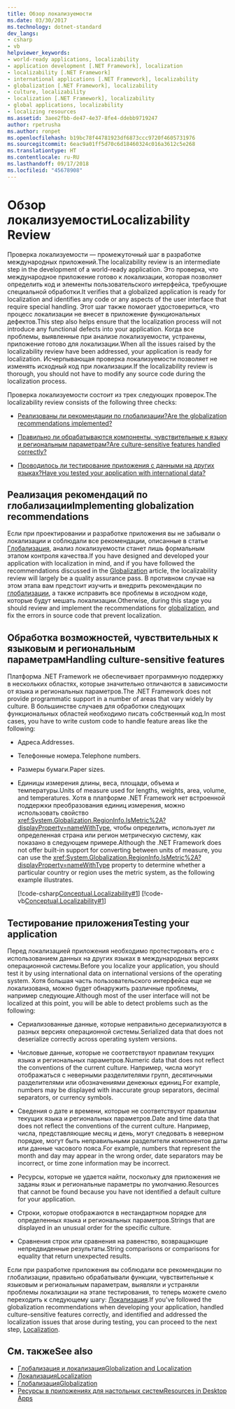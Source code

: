 ```yaml
---
title: Обзор локализуемости
ms.date: 03/30/2017
ms.technology: dotnet-standard
dev_langs:
- csharp
- vb
helpviewer_keywords:
- world-ready applications, localizability
- application development [.NET Framework], localization
- localizability [.NET Framework]
- international applications [.NET Framework], localizability
- globalization [.NET Framework], localizability
- culture, localizability
- localization [.NET Framework], localizability
- global applications, localizability
- localizing resources
ms.assetid: 3aee2fbb-de47-4e37-8fe4-ddebb9719247
author: rpetrusha
ms.author: ronpet
ms.openlocfilehash: b19bc78f44781923df6873ccc9720f4605731976
ms.sourcegitcommit: 6eac9a01ff5d70c6d18460324c016a3612c5e268
ms.translationtype: HT
ms.contentlocale: ru-RU
ms.lasthandoff: 09/17/2018
ms.locfileid: "45678908"
---
```

# <a name="localizability-review"></a><span data-ttu-id="f2f15-102">Обзор локализуемости</span><span class="sxs-lookup"><span data-stu-id="f2f15-102">Localizability Review</span></span>
<span data-ttu-id="f2f15-103">Проверка локализуемости — промежуточный шаг в разработке международных приложений.</span><span class="sxs-lookup"><span data-stu-id="f2f15-103">The localizability review is an intermediate step in the development of a world-ready application.</span></span> <span data-ttu-id="f2f15-104">Это проверка, что международное приложение готово к локализации, которая позволяет определить код и элементы пользовательского интерфейса, требующие специальной обработки.</span><span class="sxs-lookup"><span data-stu-id="f2f15-104">It verifies that a globalized application is ready for localization and identifies any code or any aspects of the user interface that require special handling.</span></span> <span data-ttu-id="f2f15-105">Этот шаг также помогает удостовериться, что процесс локализации не внесет в приложение функциональных дефектов.</span><span class="sxs-lookup"><span data-stu-id="f2f15-105">This step also helps ensure that the localization process will not introduce any functional defects into your application.</span></span> <span data-ttu-id="f2f15-106">Когда все проблемы, выявленные при анализе локализуемости, устранены, приложение готово для локализации.</span><span class="sxs-lookup"><span data-stu-id="f2f15-106">When all the issues raised by the localizability review have been addressed, your application is ready for localization.</span></span> <span data-ttu-id="f2f15-107">Исчерпывающая проверка локализуемости позволяет не изменять исходный код при локализации.</span><span class="sxs-lookup"><span data-stu-id="f2f15-107">If the localizability review is thorough, you should not have to modify any source code during the localization process.</span></span>  
  
 <span data-ttu-id="f2f15-108">Проверка локализуемости состоит из трех следующих проверок.</span><span class="sxs-lookup"><span data-stu-id="f2f15-108">The localizability review consists of the following three checks:</span></span>  
  
-   [<span data-ttu-id="f2f15-109">Реализованы ли рекомендации по глобализации?</span><span class="sxs-lookup"><span data-stu-id="f2f15-109">Are the globalization recommendations implemented?</span></span>](#global)  
  
-   [<span data-ttu-id="f2f15-110">Правильно ли обрабатываются компоненты, чувствительные к языку и региональным параметрам?</span><span class="sxs-lookup"><span data-stu-id="f2f15-110">Are culture-sensitive features handled correctly?</span></span>](#culture)  
  
-   [<span data-ttu-id="f2f15-111">Проводилось ли тестирование приложения с данными на других языках?</span><span class="sxs-lookup"><span data-stu-id="f2f15-111">Have you tested your application with international data?</span></span>](#test)  
  
<a name="global"></a>   
## <a name="implementing-globalization-recommendations"></a><span data-ttu-id="f2f15-112">Реализация рекомендаций по глобализации</span><span class="sxs-lookup"><span data-stu-id="f2f15-112">Implementing globalization recommendations</span></span>  
 <span data-ttu-id="f2f15-113">Если при проектировании и разработке приложения вы не забывали о локализации и соблюдали все рекомендации, описанные в статье [Глобализация](../../../docs/standard/globalization-localization/globalization.md), анализ локализуемости станет лишь формальным этапом контроля качества.</span><span class="sxs-lookup"><span data-stu-id="f2f15-113">If you have designed and developed your application with localization in mind, and if you have followed the recommendations discussed in the [Globalization](../../../docs/standard/globalization-localization/globalization.md) article, the localizability review will largely be a quality assurance pass.</span></span> <span data-ttu-id="f2f15-114">В противном случае на этом этапа вам предстоит изучить и внедрить рекомендации по [глобализации](../../../docs/standard/globalization-localization/globalization.md), а также исправить все проблемы в исходном коде, которые будут мешать локализации.</span><span class="sxs-lookup"><span data-stu-id="f2f15-114">Otherwise, during this stage you should review and implement the recommendations for [globalization](../../../docs/standard/globalization-localization/globalization.md), and fix the errors in source code that prevent localization.</span></span>  
  
<a name="culture"></a>   
## <a name="handling-culture-sensitive-features"></a><span data-ttu-id="f2f15-115">Обработка возможностей, чувствительных к языковым и региональным параметрам</span><span class="sxs-lookup"><span data-stu-id="f2f15-115">Handling culture-sensitive features</span></span>  
 <span data-ttu-id="f2f15-116">Платформа .NET Framework не обеспечивает программную поддержку в нескольких областях, которые значительно отличаются в зависимости от языка и региональных параметров.</span><span class="sxs-lookup"><span data-stu-id="f2f15-116">The .NET Framework does not provide programmatic support in a number of areas that vary widely by culture.</span></span> <span data-ttu-id="f2f15-117">В большинстве случаев для обработки следующих функциональных областей необходимо писать собственный код.</span><span class="sxs-lookup"><span data-stu-id="f2f15-117">In most cases, you have to write custom code to handle feature areas like the following:</span></span>  
  
-   <span data-ttu-id="f2f15-118">Адреса.</span><span class="sxs-lookup"><span data-stu-id="f2f15-118">Addresses.</span></span>  
  
-   <span data-ttu-id="f2f15-119">Телефонные номера.</span><span class="sxs-lookup"><span data-stu-id="f2f15-119">Telephone numbers.</span></span>  
  
-   <span data-ttu-id="f2f15-120">Размеры бумаги.</span><span class="sxs-lookup"><span data-stu-id="f2f15-120">Paper sizes.</span></span>  
  
-   <span data-ttu-id="f2f15-121">Единицы измерения длины, веса, площади, объема и температуры.</span><span class="sxs-lookup"><span data-stu-id="f2f15-121">Units of measure used for lengths, weights, area, volume, and temperatures.</span></span> <span data-ttu-id="f2f15-122">Хотя в платформе .NET Framework нет встроенной поддержки преобразования единиц измерения, можно использовать свойство <xref:System.Globalization.RegionInfo.IsMetric%2A?displayProperty=nameWithType>, чтобы определить, использует ли определенная страна или регион метрическую систему, как показано в следующем примере.</span><span class="sxs-lookup"><span data-stu-id="f2f15-122">Although the .NET Framework does not offer built-in support for converting between units of measure, you can use the <xref:System.Globalization.RegionInfo.IsMetric%2A?displayProperty=nameWithType> property to determine whether a particular country or region uses the metric system, as the following example illustrates.</span></span>  
  
     [!code-csharp[Conceptual.Localizability#1](../../../samples/snippets/csharp/VS_Snippets_CLR/conceptual.localizability/cs/ismetric1.cs#1)]
     [!code-vb[Conceptual.Localizability#1](../../../samples/snippets/visualbasic/VS_Snippets_CLR/conceptual.localizability/vb/ismetric1.vb#1)]  
  
<a name="test"></a>   
## <a name="testing-your-application"></a><span data-ttu-id="f2f15-123">Тестирование приложения</span><span class="sxs-lookup"><span data-stu-id="f2f15-123">Testing your application</span></span>  
 <span data-ttu-id="f2f15-124">Перед локализацией приложения необходимо протестировать его с использованием данных на других языках в международных версиях операционной системы.</span><span class="sxs-lookup"><span data-stu-id="f2f15-124">Before you localize your application, you should test it by using international data on international versions of the operating system.</span></span> <span data-ttu-id="f2f15-125">Хотя большая часть пользовательского интерфейса еще не локализована, можно будет обнаружить различные проблемы, например следующие.</span><span class="sxs-lookup"><span data-stu-id="f2f15-125">Although most of the user interface will not be localized at this point, you will be able to detect problems such as the following:</span></span>  
  
-   <span data-ttu-id="f2f15-126">Сериализованные данные, которые неправильно десериализуются в разных версиях операционной системы.</span><span class="sxs-lookup"><span data-stu-id="f2f15-126">Serialized data that does not deserialize correctly across operating system versions.</span></span>  
  
-   <span data-ttu-id="f2f15-127">Числовые данные, которые не соответствуют правилам текущих языка и региональных параметров.</span><span class="sxs-lookup"><span data-stu-id="f2f15-127">Numeric data that does not reflect the conventions of the current culture.</span></span> <span data-ttu-id="f2f15-128">Например, числа могут отображаться с неверными разделителями групп, десятичными разделителями или обозначениями денежных единиц.</span><span class="sxs-lookup"><span data-stu-id="f2f15-128">For example, numbers may be displayed with inaccurate group separators, decimal separators, or currency symbols.</span></span>  
  
-   <span data-ttu-id="f2f15-129">Сведения о дате и времени, которые не соответствуют правилам текущих языка и региональных параметров.</span><span class="sxs-lookup"><span data-stu-id="f2f15-129">Date and time data that does not reflect the conventions of the current culture.</span></span> <span data-ttu-id="f2f15-130">Например, числа, представляющие месяц и день, могут следовать в неверном порядке, могут быть неправильными разделители компонентов даты или данные часового пояса.</span><span class="sxs-lookup"><span data-stu-id="f2f15-130">For example, numbers that represent the month and day may appear in the wrong order, date separators may be incorrect, or time zone information may be incorrect.</span></span>  
  
-   <span data-ttu-id="f2f15-131">Ресурсы, которые не удается найти, поскольку для приложения не заданы язык и региональные параметры по умолчанию.</span><span class="sxs-lookup"><span data-stu-id="f2f15-131">Resources that cannot be found because you have not identified a default culture for your application.</span></span>  
  
-   <span data-ttu-id="f2f15-132">Строки, которые отображаются в нестандартном порядке для определенных языка и региональных параметров.</span><span class="sxs-lookup"><span data-stu-id="f2f15-132">Strings that are displayed in an unusual order for the specific culture.</span></span>  
  
-   <span data-ttu-id="f2f15-133">Сравнения строк или сравнения на равенство, возвращающие непредвиденные результаты.</span><span class="sxs-lookup"><span data-stu-id="f2f15-133">String comparisons or comparisons for equality that return unexpected results.</span></span>  
  
 <span data-ttu-id="f2f15-134">Если при разработке приложения вы соблюдали все рекомендации по глобализации, правильно обрабатывали функции, чувствительные к языковым и региональным параметрам, выявляли и устраняли проблемы локализации на этапе тестирования, то теперь можете смело переходить к следующему шагу: [Локализация](../../../docs/standard/globalization-localization/localization.md).</span><span class="sxs-lookup"><span data-stu-id="f2f15-134">If you've followed the globalization recommendations when developing your application, handled culture-sensitive features correctly, and identified and addressed the localization issues that arose during testing, you can proceed to the next step, [Localization](../../../docs/standard/globalization-localization/localization.md).</span></span>  
  
## <a name="see-also"></a><span data-ttu-id="f2f15-135">См. также</span><span class="sxs-lookup"><span data-stu-id="f2f15-135">See also</span></span>

- [<span data-ttu-id="f2f15-136">Глобализация и локализация</span><span class="sxs-lookup"><span data-stu-id="f2f15-136">Globalization and Localization</span></span>](../../../docs/standard/globalization-localization/index.md)  
- [<span data-ttu-id="f2f15-137">Локализация</span><span class="sxs-lookup"><span data-stu-id="f2f15-137">Localization</span></span>](../../../docs/standard/globalization-localization/localization.md)  
- [<span data-ttu-id="f2f15-138">Глобализация</span><span class="sxs-lookup"><span data-stu-id="f2f15-138">Globalization</span></span>](../../../docs/standard/globalization-localization/globalization.md)  
- [<span data-ttu-id="f2f15-139">Ресурсы в приложениях для настольных систем</span><span class="sxs-lookup"><span data-stu-id="f2f15-139">Resources in Desktop Apps</span></span>](../../../docs/framework/resources/index.md)
